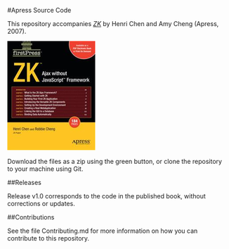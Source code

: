 #Apress Source Code

This repository accompanies [*ZK*](http://www.apress.com/9781590599013) by Henri Chen and Amy Cheng (Apress, 2007).

![Cover image](9781590599013.jpg)

Download the files as a zip using the green button, or clone the repository to your machine using Git.

##Releases

Release v1.0 corresponds to the code in the published book, without corrections or updates.

##Contributions

See the file Contributing.md for more information on how you can contribute to this repository.
